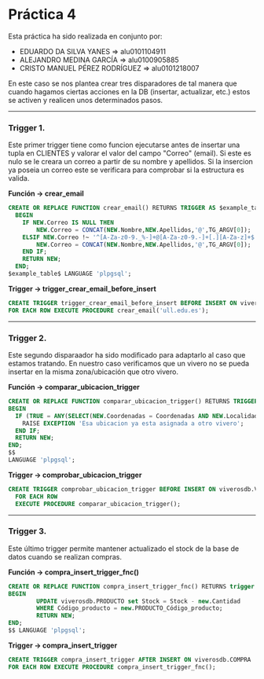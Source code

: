 # Práctica 4
 
 Esta práctica ha sido realizada en conjunto por:
 - EDUARDO DA SILVA YANES => alu0101104911
 - ALEJANDRO MEDINA GARCÍA => alu0100905885
 - CRISTO MANUEL PÉREZ RODRÍGUEZ => alu0101218007

En este caso se nos plantea crear tres disparadores de tal manera que cuando hagamos ciertas acciones en la DB (insertar, actualizar, etc.) estos se activen y realicen unos determinados pasos.

---

### Trigger 1. 
Este primer trigger tiene como funcion ejecutarse antes de insertar una tupla en CLIENTES y valorar el valor del campo "Correo" (email). Si este es nulo se le creara un correo a partir de su nombre y apellidos. Si la insercion ya poseia un correo este se verificara para comprobar si la estructura es valida.

**Función -> crear_email**
```SQL
CREATE OR REPLACE FUNCTION crear_email() RETURNS TRIGGER AS $example_table$
  BEGIN
    IF NEW.Correo IS NULL THEN
        NEW.Correo = CONCAT(NEW.Nombre,NEW.Apellidos,'@',TG_ARGV[0]);
    ELSIF NEW.Correo !~ '^[A-Za-z0-9._%-]+@[A-Za-z0-9.-]+[.][A-Za-z]+$' THEN
        NEW.Correo = CONCAT(NEW.Nombre,NEW.Apellidos,'@',TG_ARGV[0]);
    END IF;
    RETURN NEW;
  END;
$example_table$ LANGUAGE 'plpgsql';
```

**Trigger -> trigger_crear_email_before_insert**
```SQL
CREATE TRIGGER trigger_crear_email_before_insert BEFORE INSERT ON viverosdb.CLIENTE
FOR EACH ROW EXECUTE PROCEDURE crear_email('ull.edu.es');
```

---

### Trigger 2. 
Este segundo disparaador ha sido modificado para adaptarlo al caso que estamos tratando. En nuestro caso verificamos que un vivero no se pueda insertar en la misma zona/ubicación que otro vivero.

**Función -> comparar_ubicacion_trigger**
```SQL
CREATE OR REPLACE FUNCTION comparar_ubicacion_trigger() RETURNS TRIGGER AS $$
BEGIN
  IF (TRUE = ANY(SELECT(NEW.Coordenadas = Coordenadas AND NEW.Localidad = Localidad) FROM viverosdb.VIVERO)) THEN
    RAISE EXCEPTION 'Esa ubicacion ya esta asignada a otro vivero';
  END IF;
  RETURN NEW;
END;
$$
LANGUAGE 'plpgsql';
```

**Trigger -> comprobar_ubicacion_trigger**
```SQL
CREATE TRIGGER comprobar_ubicacion_trigger BEFORE INSERT ON viverosdb.VIVERO
  FOR EACH ROW 
  EXECUTE PROCEDURE comparar_ubicacion_trigger();
```

---

### Trigger 3.
Este último trigger permite mantener actualizado el stock de la base de datos cuando se realizan compras.

**Función -> compra_insert_trigger_fnc()**
```SQL
CREATE OR REPLACE FUNCTION compra_insert_trigger_fnc() RETURNS trigger AS $$
BEGIN
        UPDATE viverosdb.PRODUCTO set Stock = Stock - new.Cantidad
        WHERE Código_producto = new.PRODUCTO_Código_producto;
        RETURN NEW;
END;
$$ LANGUAGE 'plpgsql';
```

**Trigger -> compra_insert_trigger**
```SQL
CREATE TRIGGER compra_insert_trigger AFTER INSERT ON viverosdb.COMPRA
FOR EACH ROW EXECUTE PROCEDURE compra_insert_trigger_fnc();
```
